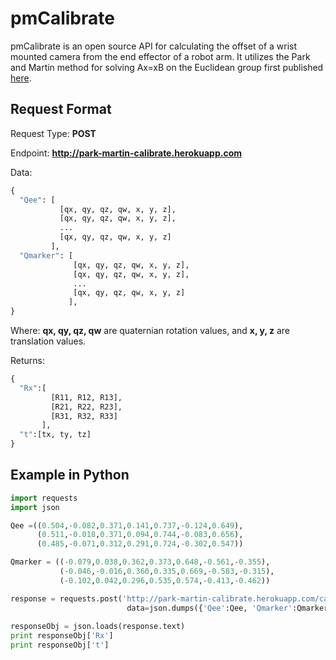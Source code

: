 # pmCalibrate
pmCalibrate is an open source API for calculating the offset of a wrist mounted camera from the end effector of a robot arm.
It utilizes the Park and Martin method for solving Ax=xB on the Euclidean group first published [here](http://robotics.snu.ac.kr/fcp/files/_pdf_files_publications/7_c/robot_sensor_calibration.pdf).

## Request Format
Request Type: **POST**

Endpoint: **http://park-martin-calibrate.herokuapp.com**

Data:
```python
{
  "Qee": [
           [qx, qy, qz, qw, x, y, z],
           [qx, qy, qz, qw, x, y, z],
           ...
           [qx, qy, qz, qw, x, y, z]
         ],
  "Qmarker": [
              [qx, qy, qz, qw, x, y, z],
              [qx, qy, qz, qw, x, y, z],
              ...
              [qx, qy, qz, qw, x, y, z]
             ],
}
```
Where: **qx, qy, qz, qw** are quaternian rotation values, and **x, y, z** are translation values.

Returns:
```python
{
  "Rx":[
         [R11, R12, R13],
         [R21, R22, R23],
         [R31, R32, R33]
       ],
  "t":[tx, ty, tz]
}
```

## Example in Python
```python
import requests
import json

Qee =((0.504,-0.082,0.371,0.141,0.737,-0.124,0.649),
      (0.511,-0.018,0.371,0.094,0.744,-0.083,0.656),
      (0.485,-0.071,0.312,0.291,0.724,-0.302,0.547))

Qmarker = ((-0.079,0.038,0.362,0.373,0.648,-0.561,-0.355),
           (-0.046,-0.016,0.360,0.335,0.669,-0.583,-0.315),
           (-0.102,0.042,0.296,0.535,0.574,-0.413,-0.462))

response = requests.post('http://park-martin-calibrate.herokuapp.com/calc',
                          data=json.dumps({'Qee':Qee, 'Qmarker':Qmarker}))
                          
responseObj = json.loads(response.text)
print responseObj['Rx']
print responseObj['t']
```
